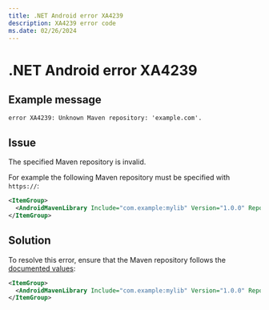 ```yaml
---
title: .NET Android error XA4239
description: XA4239 error code
ms.date: 02/26/2024
---
```

# .NET Android error XA4239

## Example message

```
error XA4239: Unknown Maven repository: 'example.com'.
```

## Issue

The specified Maven repository is invalid.

For example the following Maven repository must be specified with `https://`:

```xml
<ItemGroup>
  <AndroidMavenLibrary Include="com.example:mylib" Version="1.0.0" Repository="example.com" />
</ItemGroup>
```

## Solution

To resolve this error, ensure that the Maven repository follows the [documented values](../AndroidMavenLibrary.md):

```xml
<ItemGroup>
  <AndroidMavenLibrary Include="com.example:mylib" Version="1.0.0" Repository="https://example.com" />
</ItemGroup>
```
